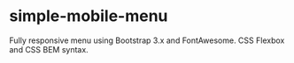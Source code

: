 # simple-mobile-menu
Fully responsive menu using Bootstrap 3.x and FontAwesome. CSS Flexbox and CSS BEM syntax.
